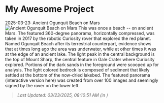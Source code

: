 # My Awesome Project

<!-- APOD Start -->
2025-03-23: Ancient Ogunquit Beach on Mars
![Ancient Ogunquit Beach on Mars](https://apod.nasa.gov/apod/image/2503/OgunquitBeach_Curiosity_960.jpg)
This was once a beach -- on ancient Mars. The featured 360-degree panorama, horizontally compressed, was taken in 2017 by the robotic Curiosity rover that explored the red planet. Named Ogunquit Beach after its terrestrial counterpart, evidence shows that at times long ago the area was underwater, while at other times it was at the edge of an ancient lake.  The light peak in the central background is the top of Mount Sharp, the central feature in Gale Crater where Curiosity explored. Portions of the dark sands in the foreground were  scooped up for analysis.  The light colored bedrock is composed of sediment that likely settled at the bottom of the now-dried lakebed.  The featured panorama (interactive version here) was created from over 100 images and seemingly signed by the rover on the lower left.
> _Last Updated: 03/23/2025, 08:10:51 AM (in )_
<!-- APOD End -->
